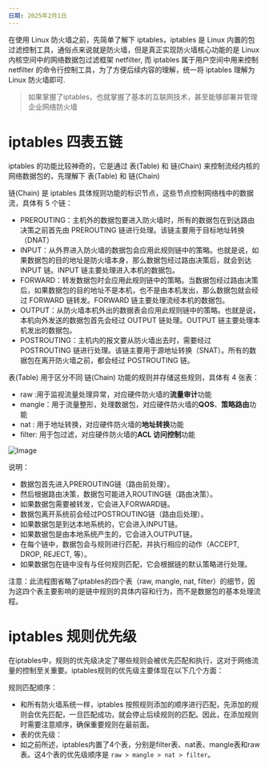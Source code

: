 ```yaml
---
日期: 2025年2月1日
---
```


在使用 Linux 防火墙之前，先简单了解下 iptables，iptables 是 Linux 内置的包过滤控制工具，通俗点来说就是防火墙，但是真正实现防火墙核心功能的是 Linux 内核空间中的网络数据包过滤框架 netfilter, 而 iptables 属于用户空间中用来控制 netfilter 的命令行控制工具，为了方便后续内容的理解，统一将 iptables 理解为 Linux 防火墙即可.

> 如果掌握了iptables，也就掌握了基本的互联网技术，甚至能够部署并管理企业网络防火墙

# iptables 四表五链

iptables 的功能比较神奇的，它是通过 表(Table) 和 链(Chain) 来控制流经内核的网络数据包的，先理解下 表(Table) 和 链(Chain) 

链(Chain) 是 iptables 具体规则功能的标识节点，这些节点控制网络栈中的数据流，具体有 5 个链： 
 - PREROUTING：主机外的数据包要进入防火墙时，所有的数据包在到达路由决策之前首先由 PREROUTING 链进行处理。该链主要用于目标地址转换（DNAT）
 - INPUT：从外界进入防火墙的数据包会应用此规则链中的策略。也就是说，如果数据包的目的地址是防火墙本身，那么数据包经过路由决策后，就会到达 INPUT 链。INPUT 链主要处理进入本机的数据包。
 - FORWARD：转发数据包时会应用此规则链中的策略。当数据包经过路由决策后，如果数据包的目的地址不是本机，也不是由本机发出，那么数据包就会经过 FORWARD 链转发。FORWARD 链主要处理流经本机的数据包。
 - OUTPUT：从防火墙本机外出的数据表会应用此规则链中的策略。也就是说，本机向外发送的数据包首先会经过 OUTPUT 链处理。OUTPUT 链主要处理本机发出的数据包。
 - POSTROUTING：主机内的报文要从防火墙出去时，需要经过 POSTROUTING 链进行处理。该链主要用于源地址转换（SNAT）。所有的数据包在离开防火墙之前，都会经过 POSTROUTING 链。
 
表(Table) 用于区分不同 链(Chain) 功能的规则并存储这些规则，具体有 4 张表：
 - raw :用于监视流量处理异常，对应硬件防火墙的**流量审计**功能
 - mangle：用于流量整形，处理数据包，对应硬件防火墙的**QOS**、**策略路由**功能
 - nat : 用于地址转换，对应硬件防火墙的**地址转换**功能
 - filter: 用于包过滤，对应硬件防火墙的**ACL 访问控制**功能
          	 		 

![Image](https://github.com/user-attachments/assets/cd3ce7d8-3b5c-41bf-8acf-212ae0d261bb)

 
说明：  
- 数据包首先进入PREROUTING链（路由前处理）。  
- 然后根据路由决策，数据包可能进入ROUTING链（路由决策）。  
- 如果数据包需要被转发，它会进入FORWARD链。  
- 数据包离开系统前会经过POSTROUTING链（路由后处理）。  
- 如果数据包是到达本地系统的，它会进入INPUT链。  
- 如果数据包是由本地系统产生的，它会进入OUTPUT链。  
- 在每个链中，数据包会与规则进行匹配，并执行相应的动作（ACCEPT, DROP, REJECT, 等）。  
- 如果数据包在链中没有与任何规则匹配，它会根据链的默认策略进行处理。  
  
注意：此流程图省略了iptables的四个表（raw, mangle, nat, filter）的细节，因为这四个表主要影响的是链中规则的具体内容和行为，而不是数据包的基本处理流程。

# iptables 规则优先级

在iptables中，规则的优先级决定了哪些规则会被优先匹配和执行，这对于网络流量的控制至关重要。iptables规则的优先级主要体现在以下几个方面：

规则匹配顺序：
 - 和所有防火墙系统一样，iptables 按照规则添加的顺序进行匹配，先添加的规则会优先匹配，一旦匹配成功，就会停止后续规则的匹配。因此，在添加规则时需要注意顺序，确保重要规则在最前面。
- 表的优先级：
 - 如之前所述，iptables内置了4个表，分别是filter表、nat表、mangle表和raw表。这4个表的优先级顺序是 `raw > mangle > nat > filter`。
